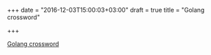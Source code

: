 +++
date = "2016-12-03T15:00:03+03:00"
draft = true
title = "Golang crossword"

+++

<p><a href="https://medium.com/@matryer/golang-crossword-72f2e5afcf0">Golang crossword</a></p>

